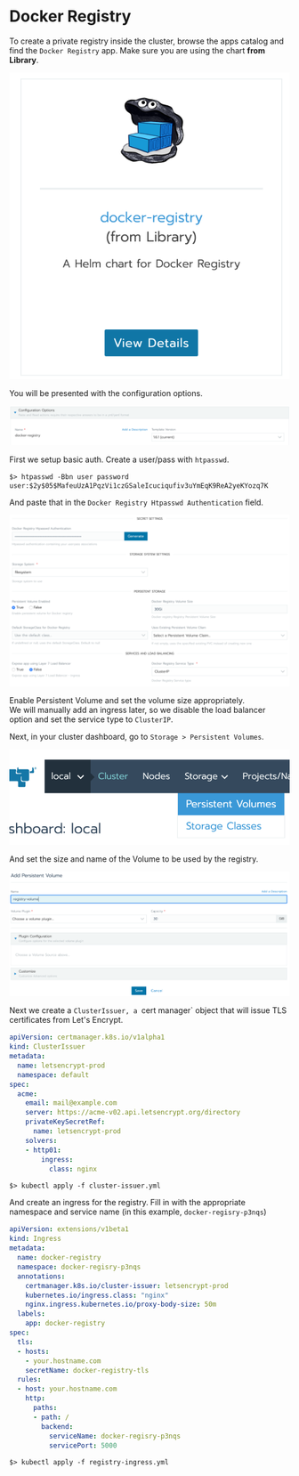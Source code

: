 # Docker Registry

To create a private registry inside the cluster, browse the apps catalog and find the `Docker Registry` app. Make sure you are using the chart **from Library**.

![Docker Registry](img/docker-registry.png)

You will be presented with the configuration options.

![Registry Configuration 1](img/registry-config1.png)

First we setup basic auth. Create a user/pass with `htpasswd`.

```
$> htpasswd -Bbn user password
user:$2y$05$MafeuUzA1PqzVi1czGSaleIcuciqufiv3uYmEqK9ReA2yeKYozq7K
```

And paste that in the `Docker Registry Htpasswd Authentication` field.

![Registry Configuration 2](img/registry-config2.png)

Enable Persistent Volume and set the volume size appropriately.  
We will manually add an ingress later, so we disable the load balancer option and set the service type to `ClusterIP`.

Next, in your cluster dashboard, go to `Storage > Persistent Volumes`.

![Persistent Volumes](img/pv-menu.png)

And set the size and name of the Volume to be used by the registry.

![Persistent Volume Config](img/pv.png)

Next we create a `ClusterIssuer, a `cert manager` object that will issue TLS certificates from Let's Encrypt.

```yaml
apiVersion: certmanager.k8s.io/v1alpha1
kind: ClusterIssuer
metadata:
  name: letsencrypt-prod
  namespace: default
spec:
  acme:
    email: mail@example.com
    server: https://acme-v02.api.letsencrypt.org/directory
    privateKeySecretRef:
      name: letsencrypt-prod
    solvers:
    - http01:
        ingress:
          class: nginx
```

```
$> kubectl apply -f cluster-issuer.yml
```

And create an ingress for the registry. Fill in with the appropriate namespace and service name (in this example, `docker-regisry-p3nqs`)

```yaml
apiVersion: extensions/v1beta1
kind: Ingress
metadata:
  name: docker-registry
  namespace: docker-regisry-p3nqs
  annotations:
    certmanager.k8s.io/cluster-issuer: letsencrypt-prod
    kubernetes.io/ingress.class: "nginx"
    nginx.ingress.kubernetes.io/proxy-body-size: 50m
  labels:
    app: docker-registry
spec:
  tls:
  - hosts:
    - your.hostname.com
    secretName: docker-registry-tls
  rules:
  - host: your.hostname.com
    http:
      paths:
      - path: /
        backend:
          serviceName: docker-regisry-p3nqs
          servicePort: 5000
```

```
$> kubectl apply -f registry-ingress.yml
```
